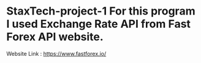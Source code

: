 # StaxTech-project-1 For this program I used Exchange Rate API from Fast Forex API website.
Website Link : https://www.fastforex.io/
